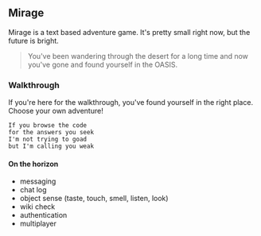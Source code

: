 ## Mirage

Mirage is a text based adventure game. It's pretty small right now, but the future is bright.

> You've been wandering through the desert for a long time and now you've gone and found yourself in the OASIS.

### Walkthrough

If you're here for the walkthrough, you've found yourself in the right place. Choose your own adventure! 

```
If you browse the code
for the answers you seek
I'm not trying to goad
but I'm calling you weak
```

#### On the horizon

* messaging
* chat log
* object sense (taste, touch, smell, listen, look)
* wiki check
* authentication
* multiplayer